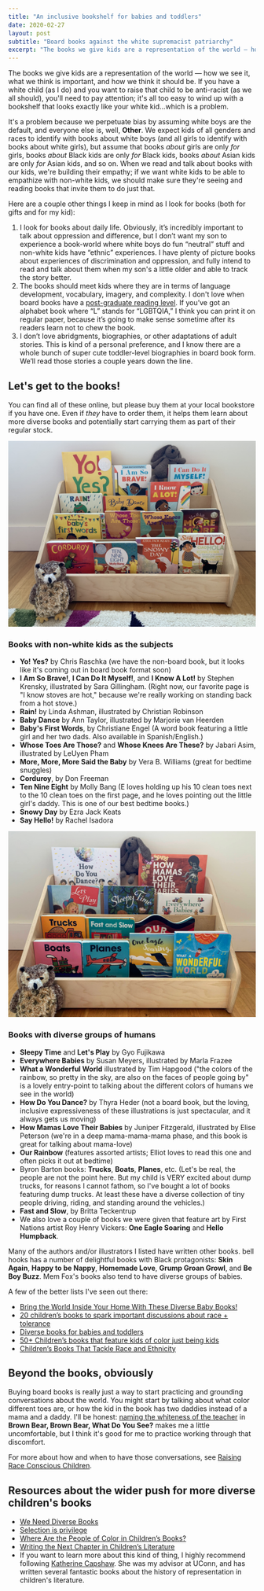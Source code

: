 ```yaml
---
title: "An inclusive bookshelf for babies and toddlers"
date: 2020-02-27
layout: post
subtitle: "Board books against the white supremacist patriarchy"
excerpt: "The books we give kids are a representation of the world — how we see it, what we think is important, and how we think it should be. If you have a white child (as I do) and you want to raise that child to be anti-racist (as we all should), you'll need to pay attention."
---
```


<span class="dropcap">T</span>he books we give kids are a representation of the world — how we see it, what we think is important, and how we think it should be. If you have a white child (as I do) and you want to raise that child to be anti-racist (as we all should), you'll need to pay attention; it's all too easy to wind up with a bookshelf that looks exactly like your white kid...which is a problem.

It's a problem because we perpetuate bias by assuming white boys are the default, and everyone else is, well, **Other**. We expect kids of all genders and races to identify with books about white boys (and all girls to identify with books about white girls), but assume that books *about* girls are only *for* girls, books *about* Black kids are only *for* Black kids, books *about* Asian kids are only *for* Asian kids, and so on. When we read and talk about books with our kids, we're building their empathy; if we want white kids to be able to empathize with non-white kids, we should make sure they're seeing and reading books that invite them to do just that.

Here are a couple other things I keep in mind as I look for books (both for gifts and for my kid):

1. I look for books about daily life. Obviously, it’s incredibly important to talk about oppression and difference, but I don’t want my son to experience a book-world where white boys do fun “neutral” stuff and non-white kids have “ethnic” experiences. I have plenty of picture books about experiences of discrimination and oppression, and fully intend to read and talk about them when my son's a little older and able to track the story better.
1. The books should meet kids where they are in terms of language development, vocabulary, imagery, and complexity. I don't love when board books have a [post-graduate reading level](https://slate.com/human-interest/2019/10/feminist-baby-books-board-books-who-are-they-for.html). If you’ve got an alphabet book where “L” stands for “LGBTQIA,” I think you can print it on regular paper, because it’s going to make sense sometime after its readers learn not to chew the book.
1. I don’t love abridgments, biographies, or other adaptations of adult stories. This is kind of a personal preference, and I know there are a whole bunch of super cute toddler-level biographies in board book form. We’ll read those stories a couple years down the line.

## Let's get to the books!

You can find all of these online, but please buy them at your local bookstore if you have one. Even if _they_ have to order them, it helps them learn about more diverse books and potentially start carrying them as part of their regular stock.

<img src="/content/img/board-books-1.JPG" alt="Picture of front-facing bookshelf with children's books">

### Books with non-white kids as the subjects

- **Yo! Yes?** by Chris Raschka (we have the non-board book, but it looks like it's coming out in board book format soon)
- **I Am So Brave!**, **I Can Do It Myself!**, and **I Know A Lot!** by Stephen Krensky, illustrated by Sara Gillingham. (Right now, our favorite page is "I know stoves are hot," because we're really working on standing back from a hot stove.)
- **Rain!** by Linda Ashman, illustrated by Christian Robinson
- **Baby Dance** by Ann Taylor, illustrated by Marjorie van Heerden
- **Baby's First Words**, by Christiane Engel (A word book featuring a little girl and her two dads. Also available in Spanish/English.)
- **Whose Toes Are Those?** and **Whose Knees Are These?** by Jabari Asim, illustrated by LeUyen Pham
- **More, More, More Said the Baby** by Vera B. Williams (great for bedtime snuggles)
- **Corduroy**, by Don Freeman
- **Ten Nine Eight** by Molly Bang (E loves holding up his 10 clean toes next to the 10 clean toes on the first page, and he loves pointing out the little girl's daddy. This is one of our best bedtime books.)
- **Snowy Day** by Ezra Jack Keats
- **Say Hello!** by Rachel Isadora

<img src="/content/img/board-books-2.JPG" alt="Picture of front-facing bookshelf with children's books" >

### Books with diverse groups of humans

- **Sleepy Time** and **Let's Play** by Gyo Fujikawa
- **Everywhere Babies** by Susan Meyers, illustrated by Marla Frazee
- **What a Wonderful World** illustrated by Tim Hapgood ("the colors of the rainbow, so pretty in the sky, are also on the faces of people going by" is a lovely entry-point to talking about the different colors of humans we see in the world)
- **How Do You Dance?** by Thyra Heder (not a board book, but the loving, inclusive expressiveness of these illustrations is just spectacular, and it always gets us moving)
- **How Mamas Love Their Babies** by Juniper Fitzgerald, illustrated by Elise Peterson (we're in a deep mama-mama-mama phase, and this book is great for talking about mama-love)
- **Our Rainbow** (features assorted artists; Elliot loves to read this one and often picks it out at bedtime)
- Byron Barton books: **Trucks**, **Boats**, **Planes**, etc. (Let's be real, the people are not the point here. But my child is VERY excited about dump trucks, for reasons I cannot fathom, so I've bought a lot of books featuring dump trucks. At least these have a diverse collection of tiny people driving, riding, and standing around the vehicles.)
- **Fast and Slow**, by Britta Teckentrup
- We also love a couple of books we were given that feature art by First Nations artist Roy Henry Vickers: **One Eagle Soaring** and **Hello Humpback**.

Many of the authors and/or illustrators I listed have written other books. bell hooks has a number of delightful books with Black protagonists: **Skin Again**, **Happy to be Nappy**, **Homemade Love**, **Grump Groan Growl**, and **Be Boy Buzz**. Mem Fox's books also tend to have diverse groups of babies.

A few of the better lists I've seen out there:

- [Bring the World Inside Your Home With These Diverse Baby Books!](https://happilyeverelephants.com/home/diverse-baby-books)
- [20 children’s books to spark important discussions about race + tolerance](https://www.mother.ly/child/best-childrens-books-about-race-and-tolerance)
- [Diverse books for babies and toddlers](https://www.rebekahgienapp.com/books-for-babies/)
- [50+ Children’s books that feature kids of color just being kids](https://www.mothermag.com/diverse-kids-books/)
- [Children’s Books That Tackle Race and Ethnicity](https://www.nytimes.com/interactive/2016/09/22/books/23racebooks.html)

## Beyond the books, obviously

Buying board books is really just a way to start practicing and grounding conversations about the world. You might start by talking about what color different toes are, or how the kid in the book has two daddies instead of a mama and a daddy. I'll be honest: [naming the whiteness of the teacher](http://www.raceconscious.org/2016/01/1148/) in **Brown Bear, Brown Bear, What Do You See?** makes me a little uncomfortable, but I think it's good for me to practice working through that discomfort.

For more about how and when to have those conversations, see [Raising Race Conscious Children](http://www.raceconscious.org/strategies/).

## Resources about the wider push for more diverse children's books

- [We Need Diverse Books](https://diversebooks.org/)
- [Selection is privilege](https://showmelibrarian.blogspot.com/2015/02/selection-is-privilege.html)
- [Where Are the People of Color in Children’s Books?](https://www.nytimes.com/2014/03/16/opinion/sunday/where-are-the-people-of-color-in-childrens-books.html)
- [Writing the Next Chapter in Children’s Literature](https://www.wnpr.org/post/writing-next-chapter-childrens-literature)
- If you want to learn more about this kind of thing, I highly recommend following [Katherine Capshaw](https://twitter.com/katcapshaw). She was my advisor at UConn, and has written several fantastic books about the history of representation in children's literature.
